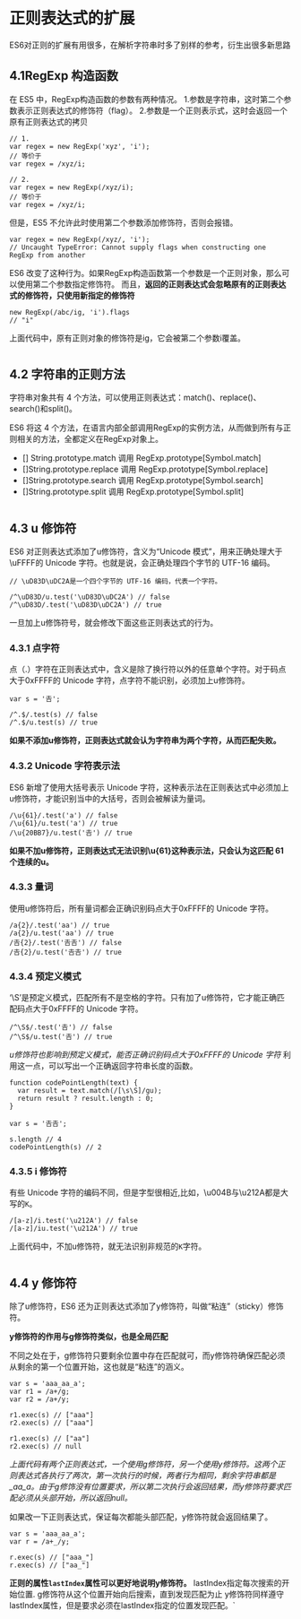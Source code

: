 # 正则表达式的扩展

ES6对正则的扩展有用很多，在解析字符串时多了别样的参考，衍生出很多新思路

## 4.1RegExp 构造函数

在 ES5 中，RegExp构造函数的参数有两种情况。
1.参数是字符串，这时第二个参数表示正则表达式的修饰符（flag）。
2.参数是一个正则表示式，这时会返回一个原有正则表达式的拷贝
```
// 1.
var regex = new RegExp('xyz', 'i');
// 等价于
var regex = /xyz/i;

// 2.
var regex = new RegExp(/xyz/i);
// 等价于
var regex = /xyz/i;
```

但是，ES5 不允许此时使用第二个参数添加修饰符，否则会报错。
```
var regex = new RegExp(/xyz/, 'i');
// Uncaught TypeError: Cannot supply flags when constructing one RegExp from another
```

ES6 改变了这种行为。如果RegExp构造函数第一个参数是一个正则对象，那么可以使用第二个参数指定修饰符。
而且，**返回的正则表达式会忽略原有的正则表达式的修饰符，只使用新指定的修饰符**

```
new RegExp(/abc/ig, 'i').flags
// "i"
```

上面代码中，原有正则对象的修饰符是ig，它会被第二个参数i覆盖。

#

## 4.2 字符串的正则方法


字符串对象共有 4 个方法，可以使用正则表达式：match()、replace()、search()和split()。

ES6 将这 4 个方法，在语言内部全部调用RegExp的实例方法，从而做到所有与正则相关的方法，全都定义在RegExp对象上。

- [] String.prototype.match 调用 RegExp.prototype[Symbol.match]
- []String.prototype.replace 调用 RegExp.prototype[Symbol.replace]
- []String.prototype.search 调用 RegExp.prototype[Symbol.search]
- []String.prototype.split 调用 RegExp.prototype[Symbol.split]

#

## 4.3 u 修饰符

ES6 对正则表达式添加了u修饰符，含义为“Unicode 模式”，用来正确处理大于\uFFFF的 Unicode 字符。也就是说，会正确处理四个字节的 UTF-16 编码。

```
// \uD83D\uDC2A是一个四个字节的 UTF-16 编码，代表一个字符。

/^\uD83D/u.test('\uD83D\uDC2A') // false
/^\uD83D/.test('\uD83D\uDC2A') // true
```

一旦加上u修饰符号，就会修改下面这些正则表达式的行为。

### 4.3.1 点字符
点（.）字符在正则表达式中，含义是除了换行符以外的任意单个字符。对于码点大于0xFFFF的 Unicode 字符，点字符不能识别，必须加上u修饰符。
```
var s = '𠮷';

/^.$/.test(s) // false
/^.$/u.test(s) // true
```

**如果不添加u修饰符，正则表达式就会认为字符串为两个字符，从而匹配失败。**

### 4.3.2 Unicode 字符表示法

ES6 新增了使用大括号表示 Unicode 字符，这种表示法在正则表达式中必须加上u修饰符，才能识别当中的大括号，否则会被解读为量词。

```
/\u{61}/.test('a') // false
/\u{61}/u.test('a') // true
/\u{20BB7}/u.test('𠮷') // true
```

**如果不加u修饰符，正则表达式无法识别\u{61}这种表示法，只会认为这匹配 61 个连续的u。**

### 4.3.3 量词
使用u修饰符后，所有量词都会正确识别码点大于0xFFFF的 Unicode 字符。
```
/a{2}/.test('aa') // true
/a{2}/u.test('aa') // true
/𠮷{2}/.test('𠮷𠮷') // false
/𠮷{2}/u.test('𠮷𠮷') // true
```

### 4.3.4 预定义模式
‘\S’是预定义模式，匹配所有不是空格的字符。只有加了u修饰符，它才能正确匹配码点大于0xFFFF的 Unicode 字符。

```
/^\S$/.test('𠮷') // false
/^\S$/u.test('𠮷') // true
```

_u修饰符也影响到预定义模式，能否正确识别码点大于0xFFFF的 Unicode 字符_
利用这一点，可以写出一个正确返回字符串长度的函数。
```
function codePointLength(text) {
  var result = text.match(/[\s\S]/gu);
  return result ? result.length : 0;
}

var s = '𠮷𠮷';

s.length // 4
codePointLength(s) // 2
```

### 4.3.5 i 修饰符
有些 Unicode 字符的编码不同，但是字型很相近,比如，\u004B与\u212A都是大写的`K`。
```
/[a-z]/i.test('\u212A') // false
/[a-z]/iu.test('\u212A') // true
```
上面代码中，不加u修饰符，就无法识别非规范的`K`字符。

#

## 4.4 y 修饰符

除了u修饰符，ES6 还为正则表达式添加了y修饰符，叫做“粘连”（sticky）修饰符。

**y修饰符的作用与g修饰符类似，也是全局匹配**

不同之处在于，g修饰符只要剩余位置中存在匹配就可，而y修饰符确保匹配必须从剩余的第一个位置开始，这也就是“粘连”的涵义。


```
var s = 'aaa_aa_a';
var r1 = /a+/g;
var r2 = /a+/y;

r1.exec(s) // ["aaa"]
r2.exec(s) // ["aaa"]

r1.exec(s) // ["aa"]
r2.exec(s) // null
```
_上面代码有两个正则表达式，一个使用g修饰符，另一个使用y修饰符。这两个正则表达式各执行了两次，第一次执行的时候，两者行为相同，剩余字符串都是_aa_a。由于g修饰没有位置要求，所以第二次执行会返回结果，而y修饰符要求匹配必须从头部开始，所以返回null。_


如果改一下正则表达式，保证每次都能头部匹配，y修饰符就会返回结果了。

```
var s = 'aaa_aa_a';
var r = /a+_/y;

r.exec(s) // ["aaa_"]
r.exec(s) // ["aa_"]
```
**正则的属性`lastIndex`属性可以更好地说明y修饰符。**
lastIndex指定每次搜索的开始位置.
    g修饰符从这个位置开始向后搜索，直到发现匹配为止
    y修饰符同样遵守lastIndex属性，但是要求必须在lastIndex指定的位置发现匹配。`
    
    
    
    
    
